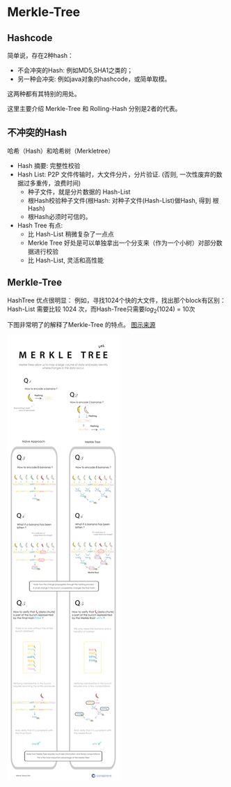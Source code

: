 # Merkle-Tree

## Hashcode

简单说，存在2种hash：
- 不会冲突的Hash: 例如MD5,SHA1之类的；
- 另一种会冲突: 例如java对象的hashcode，或简单取模。

这两种都有其特别的用处。

这里主要介绍 Merkle-Tree 和 Rolling-Hash 分别是2者的代表。

## 不冲突的Hash

哈希（Hash）和哈希树（Merkletree）

- Hash 摘要: 完整性校验
- Hash List: P2P 文件传输时，大文件分片，分片验证. (否则, 一次性废弃的数据过多重传，浪费时间)
  - 种子文件，就是分片数据的 Hash-List
  - 根Hash校验种子文件(根Hash: 对种子文件(Hash-List)做Hash, 得到 根Hash)
  - 根Hash必须时可信的。
- Hash Tree 有点:
  - 比 Hash-List 稍微复杂了一点点
  - Merkle Tree 好处是可以单独拿出一个分支来（作为一个小树）对部分数据进行校验
  - 比 Hash-List, 灵活和高性能

## Merkle-Tree

HashTree 优点很明显：
例如，寻找1024个快的大文件，找出那个block有区别：Hash-List 需要比较 1024 次，而Hash-Tree只需要$log_2(1024)$ = 10次

下图非常明了的解释了Merkle-Tree 的特点。 [图示来源](https://media.consensys.net/ever-wonder-how-merkle-trees-work-c2f8b7100ed3)



![](./merkle-1.png)



